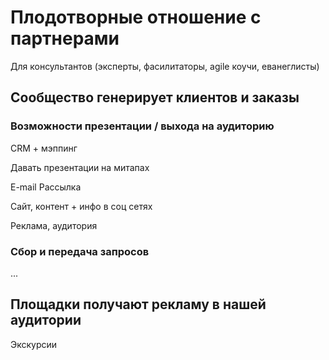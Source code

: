 # Плодотворные отношение с партнерами

Для консультантов \(эксперты, фасилитаторы, agile коучи, еванеглисты\)

## Сообщество генерирует клиентов и заказы

### Возможности презентации / выхода на аудиторию

CRM + мэппинг

Давать презентации на митапах

E-mail Рассылка

Сайт, контент + инфо в соц сетях

Реклама, аудитория

### Сбор и передача запросов

...

## Площадки получают рекламу в нашей аудитории

Экскурсии

